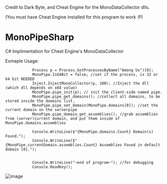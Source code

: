 Credit to Dark Byte, and Cheat Engine for the MonoDataCollector dlls.

(You must have Cheat Engine installed for this program to work :P)

# MonoPipeSharp
C# Implimentation for Cheat Engine's MonoDataCollector

Exmaple Usage:
```
            Process p = Process.GetProcessesByName("Among Us")[0];
            MonoPipe.Is64Bit = false; //set if the process, is 32 or 64 bit NEEDED
            Inject.InjectMonoCollector(p, 100); //Inject the dll (which dll depends on x64 value)
            MonoPipe.pipe_init(p); // init the client-side named pipe.
            MonoPipe.pipe_get_domains(); //collect all domains, to be stored inside the domains list.
            MonoPipe.pipe_set_domain(MonoPipe.domains[0]); //set the current domain on the serverpipe
            MonoPipe.pipe_domain_get_assemblies(); //grab assemblies from (server)current domain, and put them inside of MonoPipe.domains.assemblies

            Console.WriteLine($"{MonoPipe.domains.Count} Domain(s) Found.");
            Console.WriteLine($"{MonoPipe.currentDomain.assemblies.Count} Assemblies Found in default domain [0].");


            Console.WriteLine("~end of program~"); //for debugging
            Console.ReadKey();
```
![image](https://user-images.githubusercontent.com/73367967/184560838-c56a08bd-421c-46d8-bbe3-bbedb06a22ce.png)
